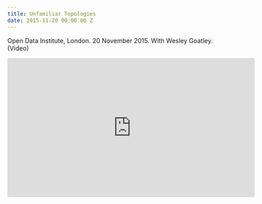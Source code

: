 ```yaml
---
title: Unfamiliar Topologies
date: 2015-11-20 00:00:00 Z
---
```


Open Data Institute, London. 20 November 2015. With Wesley Goatley. (Video)

<iframe width="560" height="315" src="https://www.youtube.com/embed/H9PMlCQ83qk?rel=0" frameborder="0" allowfullscreen></iframe>
